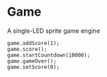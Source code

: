 # Game

A single-LED sprite game engine

```cards
game.addScore(1);
game.score();
game.startCountdown(10000);
game.gameOver();
game.setScore(0);
```
